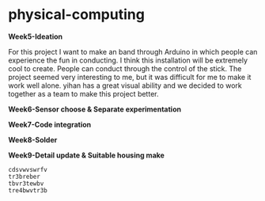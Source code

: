 # physical-computing

**Week5-Ideation**

For this project I want to make an band through Arduino in which people can experience the fun in conducting. I think this installation will be extremely cool to create. People can conduct through the control of the stick. The project seemed very interesting to me, but it was difficult for me to make it work well alone. yihan has a great visual ability and we decided to work together as a team to make this project better.




**Week6-Sensor choose & Separate experimentation**

**Week7-Code integration**

**Week8-Solder**

**Week9-Detail update & Suitable housing make**

```
cdsvwvswrfv
tr3breber
tbvr3tewbv
tre4bwvtr3b
```

